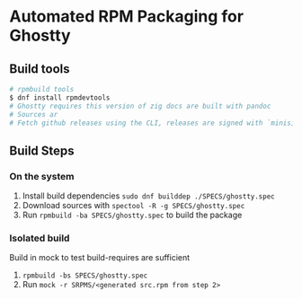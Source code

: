 # Automated RPM Packaging for Ghostty

## Build tools

```bash
# rpmbuild tools
$ dnf install rpmdevtools
# Ghostty requires this version of zig docs are built with pandoc
# Sources ar
# Fetch github releases using the CLI, releases are signed with `minisign`
```

## Build Steps

### On the system

1. Install build dependencies `sudo dnf builddep ./SPECS/ghostty.spec`
2. Download sources with `spectool -R -g SPECS/ghostty.spec`
3. Run `rpmbuild -ba SPECS/ghostty.spec` to build the package

### Isolated build

Build in mock to test build-requires are sufficient

1. `rpmbuild -bs SPECS/ghostty.spec`
2. Run `mock -r SRPMS/<generated src.rpm from step 2>`
